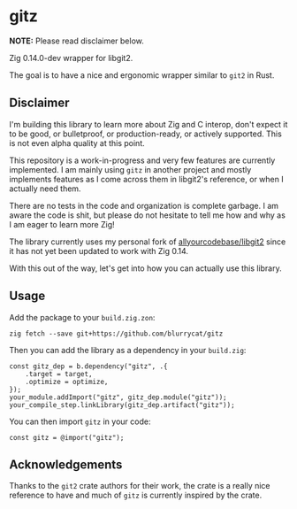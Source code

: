 # gitz

**NOTE:** Please read disclaimer below.

Zig 0.14.0-dev wrapper for libgit2.

The goal is to have a nice and ergonomic wrapper similar to `git2` in Rust.

## Disclaimer

I'm building this library to learn more about Zig and C interop, don't expect it
to be good, or bulletproof, or production-ready, or actively supported. This is
not even alpha quality at this point.

This repository is a work-in-progress and very few features are currently
implemented. I am mainly using `gitz` in another project and mostly implements
features as I come across them in libgit2's reference, or when I actually need
them.

There are no tests in the code and organization is complete garbage. I am aware
the code is shit, but please do not hesitate to tell me how and why as I am
eager to learn more Zig!

The library currently uses my personal fork of [allyourcodebase/libgit2](https://github.com/allyourcodebase/libgit2)
since it has not yet been updated to work with Zig 0.14.

With this out of the way, let's get into how you can actually use this library.

## Usage

Add the package to your `build.zig.zon`:
```
zig fetch --save git+https://github.com/blurrycat/gitz
```

Then you can add the library as a dependency in your `build.zig`:
```
const gitz_dep = b.dependency("gitz", .{
    .target = target,
    .optimize = optimize,
});
your_module.addImport("gitz", gitz_dep.module("gitz"));
your_compile_step.linkLibrary(gitz_dep.artifact("gitz"));
```

You can then import `gitz` in your code:
```zig
const gitz = @import("gitz");
```

## Acknowledgements

Thanks to the `git2` crate authors for their work, the crate is a really nice
reference to have and much of `gitz` is currently inspired by the crate.
